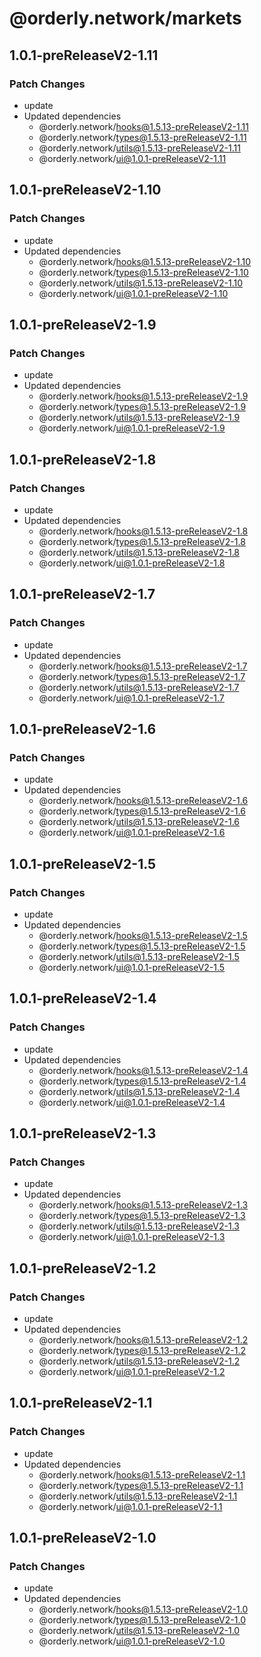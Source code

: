 # @orderly.network/markets

## 1.0.1-preReleaseV2-1.11

### Patch Changes

- update
- Updated dependencies
  - @orderly.network/hooks@1.5.13-preReleaseV2-1.11
  - @orderly.network/types@1.5.13-preReleaseV2-1.11
  - @orderly.network/utils@1.5.13-preReleaseV2-1.11
  - @orderly.network/ui@1.0.1-preReleaseV2-1.11

## 1.0.1-preReleaseV2-1.10

### Patch Changes

- update
- Updated dependencies
  - @orderly.network/hooks@1.5.13-preReleaseV2-1.10
  - @orderly.network/types@1.5.13-preReleaseV2-1.10
  - @orderly.network/utils@1.5.13-preReleaseV2-1.10
  - @orderly.network/ui@1.0.1-preReleaseV2-1.10

## 1.0.1-preReleaseV2-1.9

### Patch Changes

- update
- Updated dependencies
  - @orderly.network/hooks@1.5.13-preReleaseV2-1.9
  - @orderly.network/types@1.5.13-preReleaseV2-1.9
  - @orderly.network/utils@1.5.13-preReleaseV2-1.9
  - @orderly.network/ui@1.0.1-preReleaseV2-1.9

## 1.0.1-preReleaseV2-1.8

### Patch Changes

- update
- Updated dependencies
  - @orderly.network/hooks@1.5.13-preReleaseV2-1.8
  - @orderly.network/types@1.5.13-preReleaseV2-1.8
  - @orderly.network/utils@1.5.13-preReleaseV2-1.8
  - @orderly.network/ui@1.0.1-preReleaseV2-1.8

## 1.0.1-preReleaseV2-1.7

### Patch Changes

- update
- Updated dependencies
  - @orderly.network/hooks@1.5.13-preReleaseV2-1.7
  - @orderly.network/types@1.5.13-preReleaseV2-1.7
  - @orderly.network/utils@1.5.13-preReleaseV2-1.7
  - @orderly.network/ui@1.0.1-preReleaseV2-1.7

## 1.0.1-preReleaseV2-1.6

### Patch Changes

- update
- Updated dependencies
  - @orderly.network/hooks@1.5.13-preReleaseV2-1.6
  - @orderly.network/types@1.5.13-preReleaseV2-1.6
  - @orderly.network/utils@1.5.13-preReleaseV2-1.6
  - @orderly.network/ui@1.0.1-preReleaseV2-1.6

## 1.0.1-preReleaseV2-1.5

### Patch Changes

- update
- Updated dependencies
  - @orderly.network/hooks@1.5.13-preReleaseV2-1.5
  - @orderly.network/types@1.5.13-preReleaseV2-1.5
  - @orderly.network/utils@1.5.13-preReleaseV2-1.5
  - @orderly.network/ui@1.0.1-preReleaseV2-1.5

## 1.0.1-preReleaseV2-1.4

### Patch Changes

- update
- Updated dependencies
  - @orderly.network/hooks@1.5.13-preReleaseV2-1.4
  - @orderly.network/types@1.5.13-preReleaseV2-1.4
  - @orderly.network/utils@1.5.13-preReleaseV2-1.4
  - @orderly.network/ui@1.0.1-preReleaseV2-1.4

## 1.0.1-preReleaseV2-1.3

### Patch Changes

- update
- Updated dependencies
  - @orderly.network/hooks@1.5.13-preReleaseV2-1.3
  - @orderly.network/types@1.5.13-preReleaseV2-1.3
  - @orderly.network/utils@1.5.13-preReleaseV2-1.3
  - @orderly.network/ui@1.0.1-preReleaseV2-1.3

## 1.0.1-preReleaseV2-1.2

### Patch Changes

- update
- Updated dependencies
  - @orderly.network/hooks@1.5.13-preReleaseV2-1.2
  - @orderly.network/types@1.5.13-preReleaseV2-1.2
  - @orderly.network/utils@1.5.13-preReleaseV2-1.2
  - @orderly.network/ui@1.0.1-preReleaseV2-1.2

## 1.0.1-preReleaseV2-1.1

### Patch Changes

- update
- Updated dependencies
  - @orderly.network/hooks@1.5.13-preReleaseV2-1.1
  - @orderly.network/types@1.5.13-preReleaseV2-1.1
  - @orderly.network/utils@1.5.13-preReleaseV2-1.1
  - @orderly.network/ui@1.0.1-preReleaseV2-1.1

## 1.0.1-preReleaseV2-1.0

### Patch Changes

- update
- Updated dependencies
  - @orderly.network/hooks@1.5.13-preReleaseV2-1.0
  - @orderly.network/types@1.5.13-preReleaseV2-1.0
  - @orderly.network/utils@1.5.13-preReleaseV2-1.0
  - @orderly.network/ui@1.0.1-preReleaseV2-1.0
